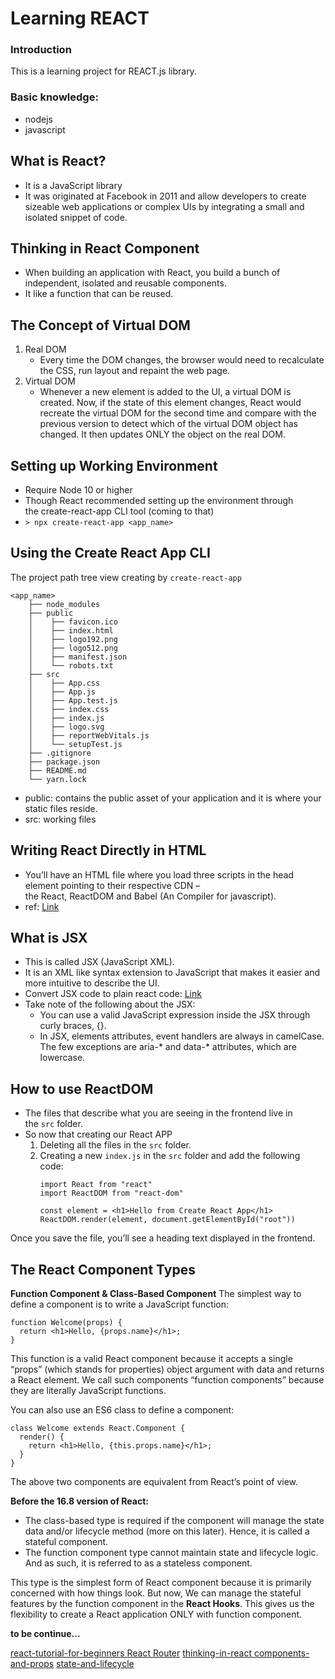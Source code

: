 # Learning REACT

### Introduction
This is a learning project for REACT.js library. 
### Basic knowledge:
- nodejs
- javascript

## What is React?
- It is a JavaScript library
- It was originated at Facebook in 2011 and allow developers to create sizeable web applications or complex UIs by integrating a small and isolated snippet of code.

## Thinking in React Component
- When building an application with React, you build a bunch of independent, isolated and reusable components.
- It like a function that can be reused.

## The Concept of Virtual DOM
1. Real DOM
    - Every time the DOM changes, the browser would need to recalculate the CSS, run layout and repaint the web page.
2. Virtual DOM 
    - Whenever a new element is added to the UI, a virtual DOM is created. Now, if the state of this element changes, React would recreate the virtual DOM for the second time and compare with the previous version to detect which of the virtual DOM object has changed. It then updates ONLY the object on the real DOM.

## Setting up Working Environment
- Require Node 10 or higher
- Though React recommended setting up the environment through the create-react-app CLI tool (coming to that)
- `> npx create-react-app <app_name>`

## Using the Create React App CLI
The project path tree view creating by `create-react-app`
```
<app_name>
    ├── node_modules
    ├── public
    │    ├── favicon.ico
    │    ├── index.html
    │    ├── logo192.png
    │    ├── logo512.png
    │    ├── manifest.json
    │    └── robots.txt
    ├── src
    │    ├── App.css
    │    ├── App.js
    │    ├── App.test.js
    │    ├── index.css
    │    ├── index.js
    │    ├── logo.svg
    │    ├── reportWebVitals.js
    │    └── setupTest.js
    ├── .gitignore
    ├── package.json
    ├── README.md
    └── yarn.lock
```
- public: contains the public asset of your application and it is where your static files reside.
- src: working files

## Writing React Directly in HTML
- You’ll have an HTML file where you load three scripts in the head element pointing to their respective CDN – the React, ReactDOM and Babel (An Compiler for javascript).
- ref: [Link](https://codepen.io/ibaslogic/pen/qBaPqBL?editors=1111)

## What is JSX
- This is called JSX (JavaScript XML).
- It is an XML like syntax extension to JavaScript that makes it easier and more intuitive to describe the UI.
- Convert JSX code to plain react code: [Link](https://babeljs.io/repl#?browsers=defaults%2C%20not%20ie%2011%2C%20not%20ie_mob%2011&build=&builtIns=false&corejs=3.6&spec=false&loose=false&code_lz=MYewdgzgLgBApgGzgWzmWBeGAeADgPgAtEEQYB3EAJwQBMBCbAegKA&debug=false&forceAllTransforms=false&shippedProposals=false&circleciRepo=&evaluate=false&fileSize=false&timeTravel=false&sourceType=module&lineWrap=true&presets=env%2Creact%2Cstage-2&prettier=false&targets=&version=7.16.4&externalPlugins=&assumptions=%7B%7D)
- Take note of the following about the JSX:
    - You can use a valid JavaScript expression inside the JSX through curly braces, {}.
    - In JSX, elements attributes, event handlers are always in camelCase. The few exceptions are aria-* and data-* attributes, which are lowercase.

## How to use ReactDOM
- The files that describe what you are seeing in the frontend live in the `src` folder.
- So now that creating our React APP
    1. Deleting all the files in the `src` folder.
    2. Creating a new `index.js` in the `src` folder and add the following code:
        ```
        import React from "react" 
        import ReactDOM from "react-dom" 

        const element = <h1>Hello from Create React App</h1> 
        ReactDOM.render(element, document.getElementById("root"))
        ```
Once you save the file, you’ll see a heading text displayed in the frontend.

## The React Component Types 
**Function Component & Class-Based Component**
The simplest way to define a component is to write a JavaScript function:
```
function Welcome(props) {
  return <h1>Hello, {props.name}</h1>;
}
```
This function is a valid React component because it accepts a single “props” (which stands for properties) object argument with data and returns a React element. We call such components “function components” because they are literally JavaScript functions.

You can also use an ES6 class to define a component:
```
class Welcome extends React.Component {
  render() {
    return <h1>Hello, {this.props.name}</h1>;
  }
}
```
The above two components are equivalent from React’s point of view.

**Before the 16.8 version of React:**
- The class-based type is required if the component will manage the state data and/or lifecycle method (more on this later). Hence, it is called a stateful component. 
- The function component type cannot maintain state and lifecycle logic. And as such, it is referred to as a stateless component.

This type is the simplest form of React component because it is primarily concerned with how things look. 
But now, We can manage the stateful features by the function component in the **React Hooks**. This gives us the flexibility to create a React application ONLY with function component.

**to be continue...**
<!--## Work on data
**The Props & The State**
## Reference-->
[react-tutorial-for-beginners ](https://ibaslogic.com/react-tutorial-for-beginners/)
[React Router](https://ithelp.ithome.com.tw/articles/10188245)
[thinking-in-react ](https://zh-hant.reactjs.org/docs/thinking-in-react.html)
[components-and-props](https://en.reactjs.org/docs/components-and-props.html)
[state-and-lifecycle](https://en.reactjs.org/docs/state-and-lifecycle.html)
[](https://github.com/uberVU/react-guide/blob/master/props-vs-state.md)
[](https://en.reactjs.org/docs/faq-state.html)
[](https://zh-hant.reactjs.org/docs/state-and-lifecycle.html)